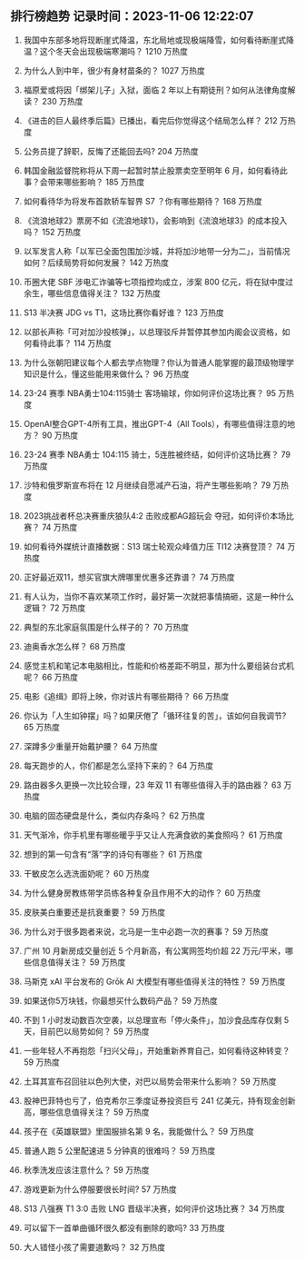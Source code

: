 
## 排行榜趋势 记录时间：2023-11-06 12:22:07
  
  1. 我国中东部多地将现断崖式降温，东北局地或现极端降雪，如何看待断崖式降温？这个冬天会出现极端寒潮吗？ 1210 万热度
    
  2. 为什么人到中年，很少有身材苗条的？ 1027 万热度
    
  3. 福原爱或将因「绑架儿子」入狱，面临 2 年以上有期徒刑？如何从法律角度解读？ 230 万热度
    
  4. 《进击的巨人最终季后篇》已播出，看完后你觉得这个结局怎么样？ 212 万热度
    
  5. 公务员提了辞职，反悔了还能回去吗? 204 万热度
    
  6. 韩国金融监督院称将从下周一起暂时禁止股票卖空至明年 6 月，如何看待此事？会带来哪些影响？ 185 万热度
    
  7. 如何看待华为将发布首款轿车智界 S7 ？你有哪些期待？ 168 万热度
    
  8. 《流浪地球2》票房不如《流浪地球1》，会影响到《流浪地球3》的成本投入吗？ 152 万热度
    
  9. 以军发言人称「以军已全面包围加沙城，并将加沙地带一分为二」，当前情况如何？后续局势将如何发展？ 142 万热度
    
  10. 币圈大佬 SBF 涉电汇诈骗等七项指控均成立，涉案 800 亿元，将在狱中度过余生，哪些信息值得关注？ 132 万热度
    
  11. S13 半决赛 JDG vs T1，这场比赛你看好谁？ 123 万热度
    
  12. 以部长声称「可对加沙投核弹」，以总理驳斥并暂停其参加内阁会议资格，如何看待此事？ 114 万热度
    
  13. 为什么张朝阳建议每个人都去学点物理？你认为普通人能掌握的最顶级物理学知识是什么，懂这些能用来做什么？ 96 万热度
    
  14. 23-24 赛季 NBA勇士104:115骑士 客场输球，你如何评价这场比赛？ 95 万热度
    
  15. OpenAI整合GPT-4所有工具，推出GPT-4（All Tools），有哪些值得注意的地方？ 90 万热度
    
  16. 23-24 赛季 NBA勇士 104:115 骑士，5连胜被终结，如何评价这场比赛？ 79 万热度
    
  17. 沙特和俄罗斯宣布将在 12 月继续自愿减产石油，将产生哪些影响？ 79 万热度
    
  18. 2023挑战者杯总决赛重庆狼队4:2 击败成都AG超玩会 夺冠，如何评价本场比赛？ 74 万热度
    
  19. 如何看待外媒统计直播数据：S13 瑞士轮观众峰值力压 TI12 决赛登顶？ 74 万热度
    
  20. 正好最近双11，想买官旗大牌哪里优惠多还靠谱？ 74 万热度
    
  21. 有人认为，当你不喜欢某项工作时，最好第一次就把事情搞砸，这是一种什么逻辑？ 72 万热度
    
  22. 典型的东北家庭氛围是什么样子的？ 70 万热度
    
  23. 迪奥香水怎么样？ 68 万热度
    
  24. 感觉主机和笔记本电脑相比，性能和价格差距不明显，那为什么要组装台式机呢？ 66 万热度
    
  25. 电影《追缉》即将上映，你对该片有哪些期待？ 66 万热度
    
  26. 你认为「人生如钟摆」吗？如果厌倦了「循环往复的苦」，该如何自我调节? 65 万热度
    
  27. 深蹲多少重量开始戴护腰？ 64 万热度
    
  28. 每天跑步的人，你们都是怎么坚持下来的？ 64 万热度
    
  29. 路由器多久更换一次比较合理，23 年双 11 有哪些值得入手的路由器？ 63 万热度
    
  30. 电脑的固态硬盘是什么，类似内存条吗？ 62 万热度
    
  31. 天气渐冷，你手机里有哪些暖乎乎又让人充满食欲的美食照吗？ 61 万热度
    
  32. 想到的第一句含有“落”字的诗句有哪些？ 61 万热度
    
  33. 干敏皮怎么选洗面奶呢？ 60 万热度
    
  34. 为什么健身房教练带学员练各种复杂且作用不大的动作？ 60 万热度
    
  35. 皮肤美白重要还是抗衰重要？ 59 万热度
    
  36. 为什么对于很多跑者来说，北马是一生中必跑一次的赛事？ 59 万热度
    
  37. 广州 10 月新房成交量创近 5 个月新高，有公寓网签均价超 22 万元/平米，哪些信息值得关注？ 59 万热度
    
  38. 马斯克 xAI 平台发布的 Grōk AI 大模型有哪些值得关注的特性？ 59 万热度
    
  39. 如果送你5万块钱，你最想买什么数码产品？ 59 万热度
    
  40. 不到 1 小时发动数百次空袭，以总理宣布「停火条件」，加沙食品库存仅剩 5 天，目前巴以局势如何？ 59 万热度
    
  41. 一些年轻人不再抱怨「扫兴父母」，开始重新养育自己，如何看待这种转变？ 59 万热度
    
  42. 土耳其宣布召回驻以色列大使，对巴以局势会带来什么影响？ 59 万热度
    
  43. 股神巴菲特也亏了，伯克希尔三季度证券投资巨亏 241 亿美元，持有现金创新高，哪些信息值得关注？ 59 万热度
    
  44. 孩子在《英雄联盟》里国服排名第 9 名，我能做什么？ 59 万热度
    
  45. 普通人跑 5 公里配速进 5 分钟真的很难吗？ 59 万热度
    
  46. 秋季洗发应该注意什么？ 59 万热度
    
  47. 游戏更新为什么停服要很长时间? 57 万热度
    
  48. S13 八强赛 T1 3:0 击败 LNG 晋级半决赛，如何评价这场比赛？ 34 万热度
    
  49. 可以留下一首单曲循环很久都没有删除的歌吗? 33 万热度
    
  50. 大人错怪小孩了需要道歉吗？ 32 万热度
    